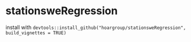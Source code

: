 # stationsweRegression

install with `devtools::install_github("hoargroup/stationsweRegression", build_vignettes = TRUE)`
